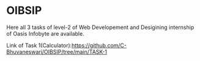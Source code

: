 # OIBSIP
Here all 3 tasks of level-2 of Web Developement and Desigining internship of Oasis Infobyte are available.


Link of Task 1(Calculator):https://github.com/C-Bhuvaneswari/OIBSIP/tree/main/TASK-1
